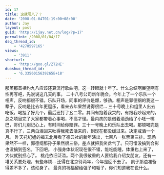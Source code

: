 ```yaml
---
id: 17
title: 这就零八了？
date: '2008-01-04T01:19:00+08:00'
author: Jay
layout: post
guid: 'http://ijay.net.cn/log/?p=17'
permalink: /2008/01/04/17
dsq_thread_id:
    - '4270597165'
views:
    - '3911'
shorturl:
    - 'http://goo.gl/ZT2HI'
duoshuo_thread_id:
    - '6.3356015639265E+18'
---
```


那英那首相约九八应该还算流行歌曲吧，这一转眼就十年了。什么总结啊展望啊有空再写吧，先说说这几天的事。
二十八号公司新年晚会。今年上了一个乐队一个相声，反响都很不错。乐队开场，同事的评价是爆，够劲。相声是郭德纲的我这一辈子，反响是比去年更逗乐，看来去年果然说得很烂…
三十号晚上和组里人出去吃饭，喝挂了好几个，最后还打了幺二零。其间有抱着我哭的，有跟我吵起来的，总之项目完了大家都带着心事喝，不高才怪。最内疚的是借着酒劲给了小呸一嘴巴，哥们儿别记心上，有时间给你赔罪。三十一号晚上和乐队出去喝。那顿喝完是真不行了，三两白酒回来吐得我死去活来的，到现在都没缓过来。决定戒酒一个月。
昨天托纪姐的福去北展看了德云社的新年演出，七百八一张票第三排。现场果然不一样，郭德纲那孙子果然很三俗，差点就把我笑岔气了。只可惜没搞到合影也没搞到签名，下回吧。
小强身体状况现在很不错，能吃能睡，体重也上来了，大伙就别担心了。
桃花依旧泛滥。两个我很敬重的人要给我介绍女朋友，还有一堆关系要处理，有些麻烦…
还得在北京待两年，今年是回不去了。
凯子那边准备得差不多了，该动身了。
最真的祝福留给强子和韬子，你们知道我在说什么。